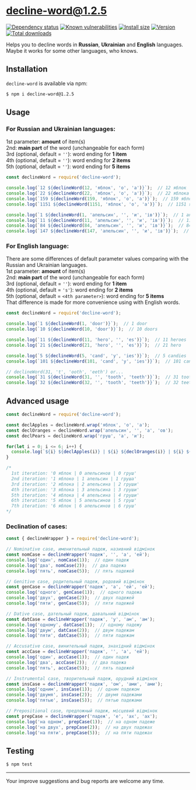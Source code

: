 # decline-word@1.2.5

[![Dependency status](https://img.shields.io/librariesio/release/npm/decline-word/1.2.5)](https://libraries.io/npm/decline-word/1.2.5)
[![Known vulnerabilities](https://snyk.io/test/npm/decline-word/1.2.5/badge.svg)](https://snyk.io/test/npm/decline-word/1.2.5)
[![Install size](https://packagephobia.now.sh/badge?p=decline-word@1.2.5)](https://packagephobia.now.sh/result?p=decline-word@1.2.5)
[![Version](https://img.shields.io/badge/npm-v1.2.5-blue.svg)](https://www.npmjs.com/package/decline-word/v/1.2.5)
[![Total downloads](https://img.shields.io/npm/dt/decline-word?label=total%20downloads)](https://npm-stat.com/charts.html?package=decline-word)

Helps you to decline words in **Russian**, **Ukrainian** and **English** languages.\
Maybe it works for some other languages, who knows.

## Installation
`decline-word` is available via npm:
``` bash
$ npm i decline-word@1.2.5
```

## Usage
### For Russian and Ukrainian languages:
1st parameter: **amount** of item(s)\
2nd: **main part** of the word (unchangeable for each form)\
3rd (optional, default = `''`): word ending for **1 item**\
4th (optional, default = `''`): word ending for **2 items**\
5th (optional, default = `''`): word ending for **5 items**
``` js
const declineWord = require('decline-word');

console.log(`12 ${declineWord(12, 'яблок', 'о', 'а')}`);  // 12 яблок
console.log(`22 ${declineWord(22, 'яблок', 'о', 'а')}`);  // 22 яблока
console.log(`159 ${declineWord(159, 'яблок', 'о', 'а')}`);  // 159 яблок
console.log(`1151 ${declineWord(1151, 'яблок', 'о', 'а')}`);  // 1151 яблоко

console.log(`1 ${declineWord(1, 'апельсин', '', 'и', 'ів')}`);  // 1 апельсин
console.log(`11 ${declineWord(11, 'апельсин', '', 'и', 'ів')}`);  // 11 апельсинів
console.log(`84 ${declineWord(84, 'апельсин', '', 'и', 'ів')}`);  // 84 апельсини
console.log(`147 ${declineWord(147, 'апельсин', '', 'и', 'ів')}`);  // 147 апельсинів
```

### For English language:
There are some differences of default parameter values comparing with the Russian and Ukrainian languages.\
1st parameter: **amount** of item(s)\
2nd: **main part** of the word (unchangeable for each form)\
3rd (optional, default = `''`): word ending for **1 item**\
4th (optional, default = `'s'`): word ending for **2 items**\
5th (optional, default = `<4th parameter>`): word ending for **5 items**\
That difference is made for more convenience using with English words.
``` js
const declineWord = require('decline-word');

console.log(`1 ${declineWord(1, 'door')}`);  // 1 door
console.log(`10 ${declineWord(10, 'door')}`);  // 10 doors

console.log(`11 ${declineWord(11, 'hero', '', 'es')}`);  // 11 heroes
console.log(`21 ${declineWord(21, 'hero', '', 'es')}`);  // 21 hero

console.log(`5 ${declineWord(5, 'cand', 'y', 'ies')}`);  // 5 candies
console.log(`101 ${declineWord(101, 'cand', 'y', 'ies')}`);  // 101 candy

// declineWord(31, 't', 'ooth', 'eeth') or...
console.log(`31 ${declineWord(31, '', 'tooth', 'teeth')}`);  // 31 tooth
console.log(`32 ${declineWord(32, '', 'tooth', 'teeth')}`);  // 32 teeth
```

## Advanced usage
``` js
const declineWord = require('decline-word');

const declApples = declineWord.wrap('яблок', 'о', 'а');
const declOranges = declineWord.wrap('апельсин', '', 'а', 'ов');
const declPears = declineWord.wrap('груш', 'а', 'и');

for(let i = 0; i <= 6; i++) {
  console.log(`${i} ${declApples(i)} | ${i} ${declOranges(i)} | ${i} ${declPears(i)}`);
}

/*
  1st iteration: '0 яблок | 0 апельсинов | 0 груш'
  2nd iteration: '1 яблоко | 1 апельсин | 1 груша'
  3rd iteration: '2 яблока | 2 апельсина | 2 груши'
  4th iteration: '3 яблока | 3 апельсина | 3 груши'
  5th iteration: '4 яблока | 4 апельсина | 4 груши'
  6th iteration: '5 яблок | 5 апельсинов | 5 груш'
  7th iteration: '6 яблок | 6 апельсинов | 6 груш'
*/
```

### Declination of cases:
``` js
const { declineWrapper } = require('decline-word');

// Nominative case, именительный падеж, називний відмінок
const nomCase = declineWrapper('падеж', '', 'а', 'ей');
console.log('один', nomCase(1));  // один падеж
console.log('два', nomCase(2));  // два падежа
console.log('пять', nomCase(5));  // пять падежей

// Genitive case, родительный падеж, родовий відмінок
const genCase = declineWrapper('падеж', 'а', 'ей', 'ей');
console.log('одного', genCase(1));  // одного падежа
console.log('двух', genCase(2));  // двух падежей
console.log('пяти', genCase(5));  // пяти падежей

// Dative case, дательный падеж, давальний відмінок
const datCase = declineWrapper('падеж', 'у', 'ам', 'ам');
console.log('одному', datCase(1));  // одному падежу
console.log('двум', datCase(2));  // двум падежам
console.log('пяти', datCase(5));  // пяти падежам

// Accusative case, винительный падеж, знахідний відмінок
const accCase = declineWrapper('падеж', '', 'а', 'ей');
console.log('один', accCase(1));  // один падеж
console.log('два', accCase(2));  // два падежа
console.log('пять', accCase(5));  // пять падежей

// Instrumental case, творительный падеж, орудний відмінок
const insCase = declineWrapper('падеж', 'ом', 'ами', 'ами');
console.log('одним', insCase(1));  // одним падежом
console.log('двумя', insCase(2));  // двумя падежами
console.log('пятью', insCase(5));  // пятью падежами

// Prepositional case, предложный падеж, місцевий відмінок
const prepCase = declineWrapper('падеж', 'е', 'ах', 'ах');
console.log('на одном', prepCase(1));  // на одном падеже
console.log('на двух', prepCase(2));  // на двух падежах
console.log('на пяти', prepCase(5));  // на пяти падежах
```

## Testing
``` bash
$ npm test
```

---

Your improve suggestions and bug reports are welcome any time.

